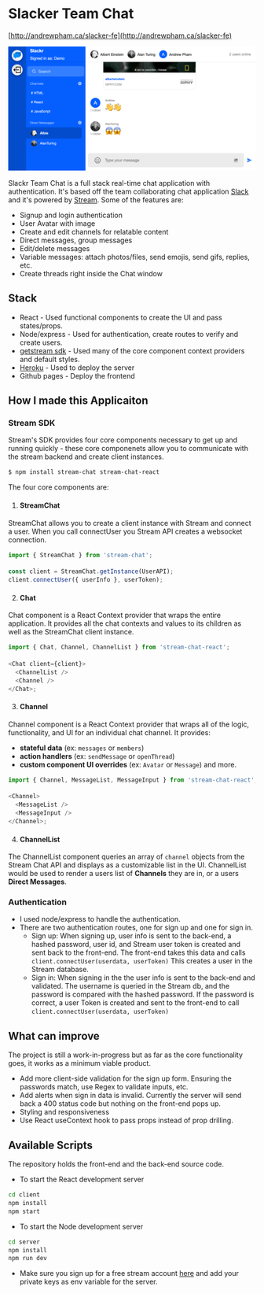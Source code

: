 # Slacker Team Chat

[http://andrewpham.ca/slacker-fe](http://andrewpham.ca/slacker-fe)

<a href="http://andrewpham.ca/slackr-fe" target="_blank">
    <img src="./preview.png" alt="Preview of Slacker chat app"> 
</a>

Slackr Team Chat is a full stack real-time chat application with authentication. It's based off the team collaborating chat application [Slack](https://slack.com/) and it's powered by [Stream](https://getstream.io/). Some of the features are:

- Signup and login authentication
- User Avatar with image
- Create and edit channels for relatable content
- Direct messages, group messages
- Edit/delete messages
- Variable messages: attach photos/files, send emojis, send gifs, replies, etc.
- Create threads right inside the Chat window

## Stack

- React - Used functional components to create the UI and pass states/props.
- Node/express - Used for authentication, create routes to verify and create users.
- [getstream sdk](https://getstream.io/chat/docs/) - Used many of the core component context providers and default styles.
- [Heroku](https://www.heroku.com) - Used to deploy the server
- Github pages - Deploy the frontend

## How I made this Applicaiton

### Stream SDK

Stream's SDK provides four core components necessary to get up and running quickly - these core componenets allow you to communicate with the stream backend and create client instances.

```sh
$ npm install stream-chat stream-chat-react
```

The four core components are:

1. #### StreamChat

StreamChat allows you to create a client instance with Stream and connect a user. When you call connectUser you Stream API creates a websocket connection.

```js
import { StreamChat } from 'stream-chat';

const client = StreamChat.getInstance(UserAPI);
client.connectUser({ userInfo }, userToken);
```

2. #### Chat

Chat component is a React Context provider that wraps the entire application. It provides all the chat contexts and values to its children as well as the StreamChat client instance.

```js
import { Chat, Channel, ChannelList } from 'stream-chat-react';

<Chat client={client}>
  <ChannelList />
  <Channel />
</Chat>;
```

3. #### Channel

Channel component is a React Context provider that wraps all of the logic, functionality, and UI for an individual chat channel. It provides:

- **stateful data** (ex: `messages` or `members`)
- **action handlers** (ex: `sendMessage` or `openThread`)
- **custom component UI overrides** (ex: `Avatar` or `Message`)
  and more.

```js
import { Channel, MessageList, MessageInput } from 'stream-chat-react';

<Channel>
  <MessageList />
  <MessageInput />
</Channel>;
```

4. #### ChannelList

The ChannelList component queries an array of `channel` objects from the Stream Chat API and displays as a customizable list in the UI. ChannelList would be used to render a users list of **Channels** they are in, or a users **Direct Messages**.

### Authentication

- I used node/express to handle the authentication.
- There are two authentication routes, one for sign up and one for sign in.
  - Sign up: When signing up, user info is sent to the back-end, a hashed password, user id, and Stream user token is created and sent back to the front-end. The front-end takes this data and calls `client.connectUser(userdata, userToken)` This creates a user in the Stream database.
  - Sign in: When signing in the the user info is sent to the back-end and validated. The username is queried in the Stream db, and the password is compared with the hashed password. If the password is correct, a user Token is created and sent to the front-end to call `client.connectUser(userdata, userToken)`

## What can improve

The project is still a work-in-progress but as far as the core functionality goes, it works as a minimum viable product.

- Add more client-side validation for the sign up form. Ensuring the passwords match, use Regex to validate inputs, etc.
- Add alerts when sign in data is invalid. Currently the server will send back a 400 status code but nothing on the front-end pops up.
- Styling and responsiveness
- Use React useContext hook to pass props instead of prop drilling.

## Available Scripts

The repository holds the front-end and the back-end source code.

- To start the React development server

```sh
cd client
npm install
npm start
```

- To start the Node development server

```sh
cd server
npm install
npm run dev
```

- Make sure you sign up for a free stream account [here](http://getstream.io/) and add your private keys as env variable for the server.
